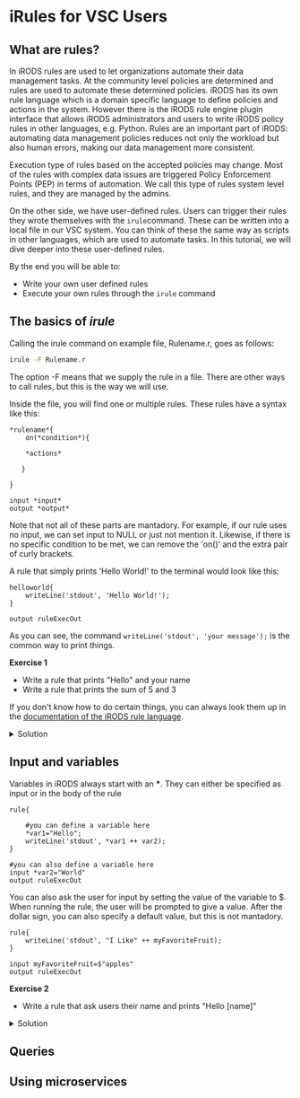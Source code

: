 # iRules for VSC Users

## What are rules?
In iRODS rules are used to let organizations automate their data management tasks. At the community level policies are determined and rules are used to automate these determined policies. iRODS has its own rule language which is a domain specific language to define policies and actions in the system. However there is the iRODS rule engine plugin interface that allows iRODS administrators and users to write iRODS policy rules in other languages, e.g. Python. Rules are an important part of iRODS: automating data management policies reduces not only the workload but also human errors, making our data management more consistent.

Execution type of rules based on the accepted policies may change. Most of the rules with complex data issues are triggered Policy Enforcement Points (PEP) in terms of automation. We call this type of rules system level rules, and they are managed by the admins.

On the other side, we have user-defined rules. Users can trigger their rules they wrote themselves with the `irule`command. These can be written into a local file in our VSC system. You can think of these the same way as scripts in other languages, which are used to automate tasks. In this tutorial, we will dive deeper into these user-defined rules.

By the end you will be able to:
* Write your own user defined rules
* Execute your own rules through the `irule` command

## The basics of *irule*
Calling the irule command on example file, Rulename.r, goes as follows:

```sh
irule -F Rulename.r
```
The option -F means that we supply the rule in a file. There are other ways to call rules, but this is the way we will use.


Inside the file, you will find one or multiple rules. These rules have a syntax like this:

```
*rulename*{
    on(*condition*){
    
    *actions*
    
   }

}

input *input*
output *output*
```
Note that not all of these parts are mantadory. For example, if our rule uses no input, we can set input to NULL or just not mention it. Likewise, if there is no specific condition to be met, we can remove the 'on()' and the extra pair of curly brackets.

A rule that simply prints 'Hello World!' to the terminal would look like this:

```
helloworld{
    writeLine('stdout', 'Hello World!');
}

output ruleExecOut
```

As you can see, the command `writeLine('stdout', 'your message');` is the common way to print things.



**Exercise 1**

* Write a rule that prints "Hello" and your name
* Write a rule that prints the sum of 5 and 3

If you don't know how to do certain things, you can always look them up in the [documentation of the iRODS rule language](https://docs.irods.org/4.2.8/plugins/irods_rule_language/).

<details>
  <summary>Solution</summary>

  ```
  nameRule{
    writeLine('stdout', 'Hello Jan');
  }
  output ruleExecOut
  ```
  
  ```
  sumRule{
    writeLine('stdout', 3+5);
  }
  output ruleExecOut
  ```
</details>


## Input and variables

Variables in iRODS always start with an **\***.
They can either be specified as input or in the body of the rule

```
rule{
    
    #you can define a variable here
    *var1="Hello";
    writeLine('stdout', *var1 ++ var2);
}

#you can also define a variable here
input *var2="World"
output ruleExecOut
```

You can also ask the user for input by setting the value of the variable to $.
When running the rule, the user will be prompted to give a value.
After the dollar sign, you can also specify a default value, but this is not mantadory.

```
rule{
    writeLine('stdout', "I Like" ++ myFavoriteFruit);
}

input myFavoriteFruit=$"apples"
output ruleExecOut 
```

**Exercise 2**

* Write a rule that ask users their name and prints "Hello \[name\]"

<details>
  <summary>Solution</summary>
        
  ```
  helloNameRule{
    writeLine('stdout', 'Hello ' ++ *name);
  }
  
  input *name=$
  output ruleExecOut
  
  
  ```
  
</details>



## Queries

<!--- Of course, we can do more with rules than do calculations and print lines. We can also get information about our data, collections,... in iRods.-->

## Using microservices
<!---We have shown you how to query iRods for information, but how do we actually interact with iRODS? This is done by using microservices, which are small, preprogrammed functions. For example, there are microservices that create a collection, remove a data object or add metadata. By chaining these tiny tasks together, you can automate your workflow. -->

<!---

These are previous parts of the tutorial

**Exercise1**

Create firstrule.r file with the following command and execute it.

```sh
MyFirstRule {
    writeLine("stdout", "Hello world!");
 }

OUTPUT ruleExecOut
```

**Exercise2**

Create hello.r file with the following command and execute it.

```sh
HelloWorld{
        writeLine("stdout", "Hello *name!");
}

INPUT *name="iRODS project group"
OUTPUT ruleExecOut, *name
```

**Exercise3**

Create list.r file with the following command and execute it.

```sh
recursiveList{
    foreach(*i in SELECT COLL_NAME, DATA_NAME WHERE COLL_NAME like '%test%'){
        *coll = *i.COLL_NAME;
        *data = *i.DATA_NAME;
        writeLine("stdout", "*coll/*data");
    }
    writeLine("stdout", "listing done");
}

input null
output ruleExecOut
```

-->
